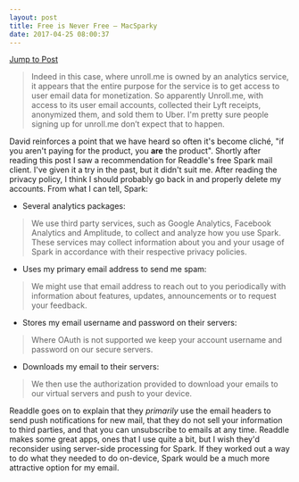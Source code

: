 ```yaml
---
layout: post
title: Free is Never Free — MacSparky
date: 2017-04-25 08:00:37
---
```

[Jump to Post][1]

> Indeed in this case, where unroll.me is owned by an analytics service, it appears that the entire purpose for the service is to get access to user email data for monetization. So apparently Unroll.me, with access to its user email accounts, collected their Lyft receipts, anonymized them, and sold them to Uber. I'm pretty sure people signing up for unroll.me don’t expect that to happen.

David reinforces a point that we have heard so often it's become cliché, "if you aren't paying for the product, you **are** the product". Shortly after reading this post I saw a recommendation for Readdle's free Spark mail client. I've given it a try in the past, but it didn't suit me. After reading the privacy policy, I think I should probably go back in and properly delete my accounts. From what I can tell, Spark:

* Several analytics packages:

> We use third party services, such as Google Analytics, Facebook Analytics and Amplitude, to collect and analyze how you use Spark. These services may collect information about you and your usage of Spark in accordance with their respective privacy policies.


* Uses my primary email address to send me spam:

> We might use that email address to reach out to you periodically with information about features, updates, announcements or to request your feedback.

* Stores my email username and password on their servers:

> Where OAuth is not supported we keep your account username and password on our secure servers.

* Downloads my email to their servers:

> We then use the authorization provided to download your emails to our virtual servers and push to your device.

Readdle goes on to explain that they *primarily* use the email headers to send push notifications for new mail, that they do not sell your information to third parties, and that you can unsubscribe to emails at any time. Readdle makes some great apps, ones that I use quite a bit, but I wish they'd reconsider using server-side processing for Spark. If they worked out a way to do what they needed to do on-device, Spark would be a much more attractive option for my email. 

[1]:	https://www.macsparky.com/blog/2017/4/unrolling-from-unroll-and-the-perils-of-the-internet
